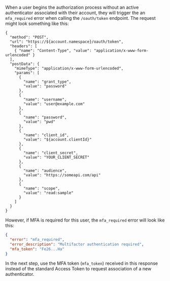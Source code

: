When a user begins the authorization process without an active authenticator associated with their account, they will trigger the an `mfa_required` error when calling the `/oauth/token` endpoint. The request might look something like this:

```har
{
  "method": "POST",
  "url": "https://${account.namespace}/oauth/token",
  "headers": [
    { "name": "Content-Type", "value": "application/x-www-form-urlencoded" }
  ],
  "postData": {
    "mimeType": "application/x-www-form-urlencoded",
    "params": [
      {
        "name": "grant_type",
        "value": "password"
      },
      {
        "name": "username",
        "value": "user@example.com"
      },
      {
        "name": "password",
        "value": "pwd"
      },
      {
        "name": "client_id",
        "value": "${account.clientId}"
      },
      {
        "name": "client_secret",
        "value": "YOUR_CLIENT_SECRET"
      },
      {
        "name": "audience",
        "value": "https://someapi.com/api"
      },
      {
        "name": "scope",
        "value": "read:sample"
      }
    ]
  }
}
```

However, if MFA is required for this user, the `mfa_required` error will look like this:

```json
{
  "error": "mfa_required",
  "error_description": "Multifactor authentication required",
  "mfa_token": "Fe26...Ha"
}
```

In the next step, use the MFA token (`mfa_token`) received in this response instead of the standard Access Token to request association of a new authenticator.